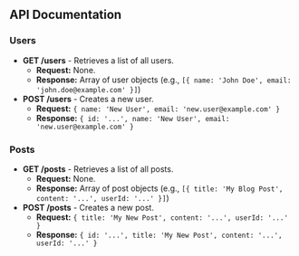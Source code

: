 
## API Documentation

### Users

* **GET /users** - Retrieves a list of all users.
    * **Request:** None.
    * **Response:** Array of user objects (e.g., `[{ name: 'John Doe', email: 'john.doe@example.com' }]`)
* **POST /users** - Creates a new user.
    * **Request:** `{ name: 'New User', email: 'new.user@example.com' }`
    * **Response:** `{ id: '...', name: 'New User', email: 'new.user@example.com' }`

### Posts

* **GET /posts** - Retrieves a list of all posts.
    * **Request:** None.
    * **Response:** Array of post objects (e.g., `[{ title: 'My Blog Post', content: '...', userId: '...' }]`)
* **POST /posts** - Creates a new post.
    * **Request:** `{ title: 'My New Post', content: '...', userId: '...' }` 
    * **Response:** `{ id: '...', title: 'My New Post', content: '...', userId: '...' }`

